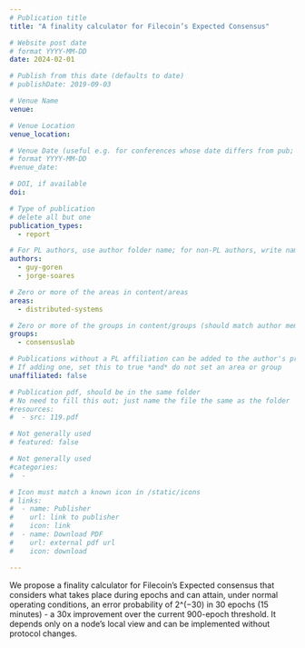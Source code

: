```yaml
---
# Publication title
title: "A finality calculator for Filecoin’s Expected Consensus"

# Website post date
# format YYYY-MM-DD
date: 2024-02-01

# Publish from this date (defaults to date)
# publishDate: 2019-09-03

# Venue Name
venue: 

# Venue Location
venue_location: 

# Venue Date (useful e.g. for conferences whose date differs from pub; defaults to date)
# format YYYY-MM-DD
#venue_date: 

# DOI, if available
doi: 

# Type of publication
# delete all but one
publication_types:
  - report

# For PL authors, use author folder name; for non-PL authors, write name as in paper within ""
authors:
  - guy-goren
  - jorge-soares

# Zero or more of the areas in content/areas
areas:
  - distributed-systems

# Zero or more of the groups in content/groups (should match author membership)
groups:
  - consensuslab

# Publications without a PL affiliation can be added to the author's profile without showing up elsewhere
# If adding one, set this to true *and* do not set an area or group
unaffiliated: false

# Publication pdf, should be in the same folder
# No need to fill this out; just name the file the same as the folder
#resources:
#  - src: 119.pdf

# Not generally used
# featured: false

# Not generally used
#categories:
#  -

# Icon must match a known icon in /static/icons
# links:
#  - name: Publisher
#    url: link to publisher
#    icon: link
#  - name: Download PDF
#    url: external pdf url
#    icon: download

---
```


We propose a finality calculator for Filecoin’s Expected consensus that considers what takes place during epochs and can
attain, under normal operating conditions, an error probability of 2^(−30) in 30 epochs (15 minutes) - a 30x improvement
over the current 900-epoch threshold. It depends only on a node’s local view and can be implemented without protocol
changes.